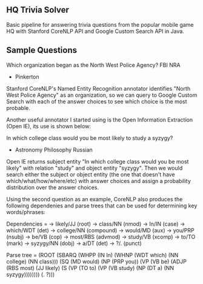 ## HQ Trivia Solver
Basic pipeline for answering trivia questions from the popular mobile game HQ with Stanford CoreNLP API and Google Custom Search API in Java.

## Sample Questions
Which organization began as the North West Police Agency?
	FBI	
	NRA
*	Pinkerton

Stanford CoreNLP's Named Entity Recognition annotator identifies "North West Police Agency" as an organization, so we can query to Google Custom Search with each of the answer choices to see which choice is the most probable.

Another useful annotator I started using is the Open Information Extraction (Open IE), its use is shown below:

In which college class would you be most likely to study a syzygy?
*	Astronomy
	Philosophy
	Russian

Open IE returns subject entity "In which college class would you be most likely" with relation "study" and object entity "syzygy". Then we would search either the subject or object entity (the one that doesn't have which/what/how/where/etc) with answer choices and assign a probability distribution over the answer choices.

Using the second question as an example, CoreNLP also produces the following dependenies and parse trees that can be used for determining key words/phrases:

Dependencies = -> likely/JJ (root)
  -> class/NN (nmod)
    -> In/IN (case)
    -> which/WDT (det)
    -> college/NN (compound)
  -> would/MD (aux)
  -> you/PRP (nsubj)
  -> be/VB (cop)
  -> most/RBS (advmod)
  -> study/VB (xcomp)
    -> to/TO (mark)
    -> syzygy/NN (dobj)
      -> a/DT (det)
  -> ?/. (punct)

Parse tree = (ROOT (SBARQ (WHPP (IN In) (WHNP (WDT which) (NN college) (NN class))) (SQ (MD would) (NP (PRP you)) (VP (VB be) (ADJP (RBS most) (JJ likely) (S (VP (TO to) (VP (VB study) (NP (DT a) (NN syzygy)))))))) (. ?)))
